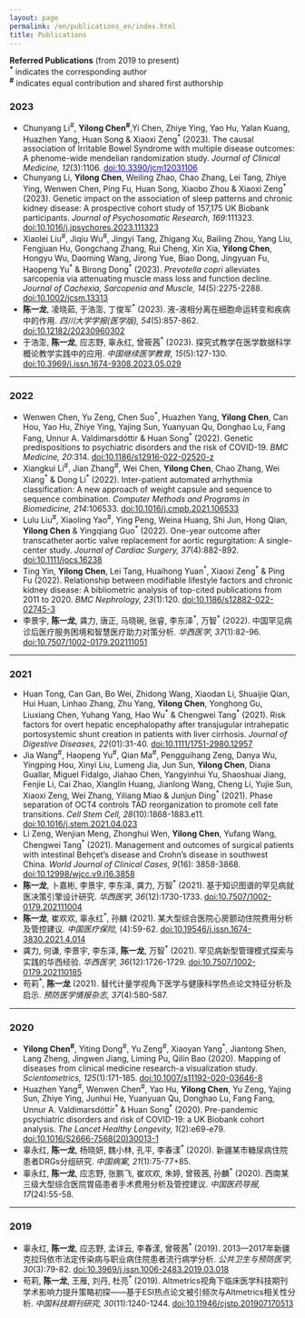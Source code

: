 ```yaml
---
layout: page
permalink: /en/publications_en/index.html
title: Publications
---
```


**Referred Publications** (from 2019 to present)<br>
**<sup>\*</sup>** indicates the corresponding author<br>
**<sup>\#</sup>** indicates equal contribution and shared first authorship

### 2023
- Chunyang Li<sup>\#</sup>, **Yilong Chen<sup>\#</sup>**,Yi Chen, Zhiye Ying, Yao Hu, Yalan Kuang, Huazhen Yang, Huan Song & Xiaoxi Zeng<sup>\*</sup> (2023). The causal association of Irritable Bowel Syndrome with multiple disease outcomes: A phenome-wide mendelian randomization study. *Journal of Clinical Medicine, 12*(3):1106. <a href="" style="color:#0000FF;">doi:10.3390/jcm12031106</a>
- Chunyang Li, **Yilong Chen**, Weiling Zhao, Chao Zhang, Lei Tang, Zhiye Ying, Wenwen Chen, Ping Fu, Huan Song, Xiaobo Zhou & Xiaoxi Zeng<sup>\*</sup> (2023). Genetic impact on the association of sleep patterns and chronic kidney disease: A prospective cohort study of 157,175 UK Biobank participants. *Journal of Psychosomatic Research, 169*:111323. [doi:10.1016/j.jpsychores.2023.111323](https://doi.org/10.1016/j.jpsychores.2023.111323)
- Xiaolei Liu<sup>\#</sup>, Jiqiu Wu<sup>\#</sup>, Jingyi Tang, Zhigang Xu, Bailing Zhou, Yang Liu, Fengjuan Hu, Gongchang Zhang, Rui Cheng, Xin Xia, **Yilong Chen**, Hongyu Wu, Daoming Wang, Jirong Yue, Biao Dong, Jingyuan Fu, Haopeng Yu<sup>\*</sup> & Birong Dong<sup>\*</sup> (2023). *Prevotella copri* alleviates sarcopenia via attenuating muscle mass loss and function decline. *Journal of Cachexia, Sarcopenia and Muscle, 14*(5):2275-2288. [doi:10.1002/jcsm.13313](https://doi.org/10.1002/jcsm.13313)
- **陈一龙**, 凌晓茹, 于浩澎, 丁俊军<sup>\*</sup> (2023). 液-液相分离在细胞命运转变和疾病中的作用. *四川大学学报(医学版), 54*(5):857-862. [doi:10.12182/20230960302](https://ykxb.scu.edu.cn/article/doi/10.12182/20230960302)
- 于浩澎, **陈一龙**, 应志野, 辜永红, 曾筱茜<sup>\*</sup> (2023). 探究式教学在医学数据科学概论教学实践中的应用. *中国继续医学教育, 15*(5):127-130. [doi:10.3969/j.issn.1674-9308.2023.05.029](https://d.wanfangdata.com.cn/periodical/zgjxyxjy202305029)<br>

---
### 2022
- Wenwen Chen, Yu Zeng, Chen Suo<sup>\*</sup>, Huazhen Yang, **Yilong Chen**, Can Hou, Yao Hu, Zhiye Ying, Yajing Sun, Yuanyuan Qu, Donghao Lu, Fang Fang, Unnur A. Valdimarsdóttir & Huan Song<sup>\*</sup> (2022). Genetic predispositions to psychiatric disorders and the risk of COVID-19. *BMC Medicine, 20*:314. [doi:10.1186/s12916-022-02520-z](https://doi.org/10.1186/s12916-022-02520-z)
- Xiangkui Li<sup>\#</sup>, Jian Zhang<sup>\#</sup>, Wei Chen, **Yilong Chen**, Chao Zhang, Wei Xiang<sup>\*</sup> & Dong Li<sup>\*</sup> (2022). Inter-patient automated arrhythmia classification: A new approach of weight capsule and sequence to sequence combination. *Computer Methods and Programs in Biomedicine, 214*:106533. [doi:10.1016/j.cmpb.2021.106533](https://doi.org/10.1016/j.cmpb.2021.106533)
- Lulu Liu<sup>#</sup>, Xiaoling Yao<sup>#</sup>, Ying Peng, Weina Huang, Shi Jun, Hong Qian, **Yilong Chen** & Yingqiang Guo<sup>\*</sup> (2022). One-year outcome after transcatheter aortic valve replacement for aortic regurgitation: A single-center study. *Journal of Cardiac Surgery, 37*(4):882-892. [doi:10.1111/jocs.16238](https://doi.org/10.1111/jocs.16238)
- Ting Yin, **Yilong Chen**, Lei Tang, Huaihong Yuan<sup>\*</sup>, Xiaoxi Zeng<sup>\*</sup> & Ping Fu (2022). Relationship between modifiable lifestyle factors and chronic kidney disease: A bibliometric analysis of top-cited publications from 2011 to 2020. *BMC Nephrology, 23*(1):120. [doi:10.1186/s12882-022-02745-3](https://doi.org/10.1186/s12882-022-02745-3)
- 李景宇, **陈一龙**, 龚力, 唐正, 马晓碗, 张睿, 李东泽<sup>\*</sup>, 万智<sup>\*</sup> (2022). 中国罕见病诊后医疗服务困境和智慧医疗助力对策分析. *华西医学, 37*(1):82-96. [doi:10.7507/1002-0179.202111051](http://www.wcjm.org/article/10.7507/1002-0179.202111051)<br>
 
---
### 2021
- Huan Tong, Can Gan, Bo Wei, Zhidong Wang, Xiaodan Li, Shuaijie Qian, Hui Huan, Linhao Zhang, Zhu Yang, **Yilong Chen**, Yonghong Gu, Liuxiang Chen, Yuhang Yang, Hao Wu<sup>\*</sup> & Chengwei Tang<sup>\*</sup> (2021). Risk factors for overt hepatic encephalopathy after transjugular intrahepatic portosystemic shunt creation in patients with liver cirrhosis. *Journal of Digestive Diseases, 22*(01):31-40. [doi:10.1111/1751-2980.12957](https://doi.org/10.1111/1751-2980.12957)
- Jia Wang<sup>#</sup>, Haopeng Yu<sup>#</sup>, Qian Ma<sup>#</sup>, Pengguihang Zeng, Danya Wu, Yingping Hou, Xinyi Liu, Lumeng Jia, Jun Sun, **Yilong Chen**, Diana Guallar, Miguel Fidalgo, Jiahao Chen, Yangyinhui Yu, Shaoshuai Jiang, Fenjie Li, Cai Zhao, Xianglin Huang, Jianlong Wang, Cheng Li, Yujie Sun, Xiaoxi Zeng, Wei Zhang, Yiliang Miao & Junjun Ding<sup>\*</sup> (2021). Phase separation of OCT4 controls TAD reorganization to promote cell fate transitions. *Cell Stem Cell, 28*(10):1868-1883.e11. [doi:10.1016/j.stem.2021.04.023](https://doi.org/10.1016/j.stem.2021.04.023)
- Li Zeng, Wenjian Meng, Zhonghui Wen, **Yilong Chen**, Yufang Wang, Chengwei Tang<sup>\*</sup> (2021). Management and outcomes of surgical patients with intestinal Behçet’s disease and Crohn’s disease in southwest China. *World Journal of Clinical Cases, 9*(16): 3858-3868. [doi:10.12998/wjcc.v9.i16.3858](https://doi.org/10.12998/wjcc.v9.i16.3858)
- **陈一龙**, 卜嘉彬, 李景宇, 李东泽, 龚力, 万智<sup>\*</sup> (2021). 基于知识图谱的罕见病就医决策引擎设计研究. *华西医学, 36*(12):1730-1733. [doi:10.7507/1002-0179.202111004](http://www.wcjm.org/article/10.7507/1002-0179.202111004)
- **陈一龙**, 崔欢欢, 辜永红<sup>\*</sup>, 孙麟 (2021). 某大型综合医院心房颤动住院费用分析及管控建议. *中国医疗保险,* (4):59-62. [doi:10.19546/j.issn.1674-3830.2021.4.014](https://d.wanfangdata.com.cn/periodical/zgylbx202104022)
- 龚力, 何谦, 李景宇, 李东泽, **陈一龙**, 万智<sup>\*</sup> (2021). 罕见病新型管理模式探索与实践的华西经验. *华西医学, 36*(12):1726-1729. [doi:10.7507/1002-0179.202110185](http://www.wcjm.org/article/10.7507/1002-0179.202110185)
- 苟莉<sup>\*</sup>, **陈一龙** (2021). 替代计量学视角下医学与健康科学热点论文特征分析及启示. *预防医学情报杂志, 37*(4):580-587. <br>
 
---
### 2020
- **Yilong Chen<sup>#</sup>**, Yiting Dong<sup>#</sup>, Yu Zeng<sup>#</sup>, Xiaoyan Yang<sup>\*</sup>, Jiantong Shen, Lang Zheng, Jingwen Jiang, Liming Pu, Qilin Bao (2020). Mapping of diseases from clinical medicine research-a visualization study. *Scientometrics, 125*(1):171-185. [doi:10.1007/s11192-020-03646-8](https://doi.org/10.1007/s11192-020-03646-8)
- Huazhen Yang<sup>#</sup>, Wenwen Chen<sup>#</sup>, Yao Hu, **Yilong Chen**, Yu Zeng, Yajing Sun, Zhiye Ying, Junhui He, Yuanyuan Qu, Donghao Lu, Fang Fang, Unnur A. Valdimarsdóttir<sup>\*</sup> & Huan Song<sup>\*</sup> (2020). Pre-pandemic psychiatric disorders and risk of COVID-19: a UK Biobank cohort analysis. *The Lancet Healthy Longevity, 1*(2):e69-e79. [doi:10.1016/S2666-7568(20)30013-1](https://doi.org/10.1016/S2666-7568(20)30013-1)
- 辜永红, **陈一龙**, 杨晓妍, 魏小林, 孔平, 李春漾<sup>\*</sup> (2020). 新疆某市糖尿病住院患者DRGs分组研究. *中国病案, 21*(1):75-77+85.
- 辜永红, **陈一龙**, 应志野, 张鹏飞, 崔欢欢, 朱婷, 曾筱茜, 孙麟<sup>\*</sup> (2020). 西南某三级大型综合医院胃癌患者手术费用分析及管控建议. *中国医药导报, 17*(24):55-58. <br>
 
---
### 2019
- 辜永红, **陈一龙**, 应志野, 孟详云, 李春漾, 曾筱茜<sup>\*</sup> (2019). 2013—2017年新疆克拉玛依市法定传染病与职业病住院患者流行病学分析. *公共卫生与预防医学, 30*(3):79-82. [doi:10.3969/j.issn.1006-2483.2019.03.018](http://www.cqvip.com/qk/96901a/20193/7002255868.html)
- 苟莉, **陈一龙**, 王雁, 刘丹, 杜亮<sup>\*</sup> (2019). Altmetrics视角下临床医学科技期刊学术影响力提升策略初探——基于ESI热点论文被引频次与Altmetrics相关性分析. *中国科技期刊研究, 30*(11):1240-1244. [doi:10.11946/cjstp.201907170513](https://www.cjstp.cn/CN/10.11946/cjstp.201907170513)
  <br>
